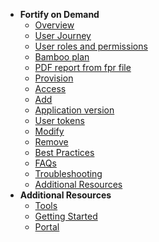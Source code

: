 - **Fortify on Demand**
  - [Overview](fod/fod-overview)
  -	[User Journey](fod/fod-user-journey)
  - [User roles and permissions](fod/fod-user-roles-and-permissions)
  - [Bamboo plan](fod/fod-set-up-bamboo-plan)
  - [PDF report from fpr file](fod/fod-generate-pdf)
  - [Provision](fod/fod-provision)  
  - [Access](fod/fod-access)
  -	[Add](fod/fod-add)
  - [Application version](fod/fod-manage-application-version)
  - [User tokens](fod/fod-manage-user-tokens)
  -	[Modify](fod/fod-modify)
  -	[Remove](fod/fod-remove)
  - [Best Practices](fod/fod-best-practices)
  - [FAQs](fod/fod-faqs)
  - [Troubleshooting](fod/fod-troubleshooting)
  - [Additional Resources](fod/fod-additional-resources)
- **Additional Resources**
  - [Tools](https://docs.developer.tech.gov.sg/docs/ship-hats-tools/#/tools-overview)
  - [Getting Started](https://docs.developer.tech.gov.sg/docs/ship-hats-getting-started/#/)
  - [Portal](https://docs.developer.tech.gov.sg/docs/ship-hats-portal/#/ship-hats-portal-overview)